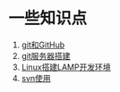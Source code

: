 # 一些知识点
1. [git和GitHub](https://github.com/wuxiwei/aLittle/blob/master/git%E5%92%8CGitHub.md)
2. [git服务器搭建](https://github.com/wuxiwei/aLittle/blob/master/git%E6%9C%8D%E5%8A%A1%E5%99%A8%E6%90%AD%E5%BB%BA.md)
3. [Linux搭建LAMP开发环境](https://github.com/wuxiwei/aLittle/blob/master/Linux%E6%90%AD%E5%BB%BALAMP%E5%BC%80%E5%8F%91%E7%8E%AF%E5%A2%83.md)
4. [svn使用](https://github.com/wuxiwei/aLittle/blob/master/svn%E4%BD%BF%E7%94%A8.md)
